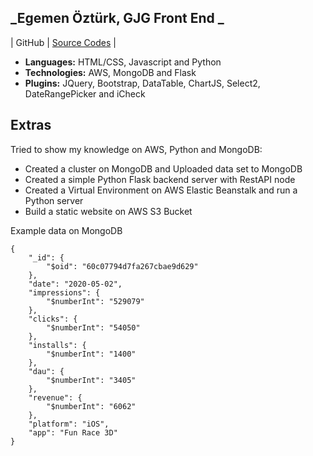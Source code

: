 ## _Egemen Öztürk, GJG Front End _

| GitHub | [Source Codes][git-repo-url] |
- **Languages:** HTML/CSS, Javascript and Python
- **Technologies:** AWS, MongoDB and Flask
- **Plugins:** JQuery, Bootstrap, DataTable, ChartJS, Select2, DateRangePicker and iCheck

## Extras

Tried to show my knowledge on AWS, Python and MongoDB:

- Created a cluster on MongoDB and Uploaded data set to MongoDB
- Created a simple Python Flask backend server with RestAPI node
- Created a Virtual Environment on AWS Elastic Beanstalk and run a Python server
- Build a static website on AWS S3 Bucket

Example data on MongoDB

```
{
    "_id": {
        "$oid": "60c07794d7fa267cbae9d629"
    },
    "date": "2020-05-02",
    "impressions": {
        "$numberInt": "529079"
    },
    "clicks": {
        "$numberInt": "54050"
    },
    "installs": {
        "$numberInt": "1400"
    },
    "dau": {
        "$numberInt": "3405"
    },
    "revenue": {
        "$numberInt": "6062"
    },
    "platform": "iOS",
    "app": "Fun Race 3D"
}
```

[git-repo-url]: https://github.com/egemnoztrk/GJG-takehome